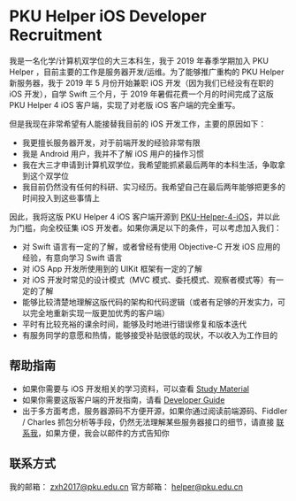 PKU Helper iOS Developer Recruitment
======================================

我是一名化学/计算机双学位的大三本科生，我于 2019 年春季学期加入 PKU Helper ，目前主要的工作是服务器开发/运维。为了能够推广重构的 PKU Helper 新服务器，我于 2019 年 5 月份开始兼职 iOS 开发（因为我们已经没有在职的 iOS 开发），自学 Swift 三个月，于 2019 年暑假花费一个月的时间完成了这版 PKU Helper 4 iOS 客户端，实现了对老版 iOS 客户端的完全重写。


但是我现在非常希望有人能接替我目前的 iOS 开发工作，主要的原因如下：

- 我更擅长服务器开发，对于前端开发的经验非常有限
- 我是 Android 用户，我并不了解 iOS 用户的操作习惯
- 我在大三才申请到计算机双学位，我希望能抓紧最后两年的本科生活，争取拿到这个双学位
- 我目前仍然没有任何的科研、实习经历。我希望自己在最后两年能够把更多的时间投入到这些事情上


因此，我将这版 PKU Helper 4 iOS 客户端开源到 [PKU-Helper-4-iOS](https://github.com/pkuhelper-ios-4/PKU-Helper-4-iOS)，并以此为门槛，向全校征集 iOS 开发者。如果你满足以下的条件，可以考虑加入我们：

- 对 Swift 语言有一定的了解，或者曾经有使用 Objective-C 开发 iOS 应用的经验，有意向学习 Swift 语言
- 对 iOS App 开发所使用到的 UIKit 框架有一定的了解
- 对 iOS 开发时常见的设计模式（MVC 模式、委托模式、观察者模式等）有一定的了解
- 能够比较清楚地理解这版代码的架构和代码逻辑（或者有足够的开发实力，可以完全地重新实现一版更加优秀的客户端）
- 平时有比较充裕的课余时间，能够及时地进行错误修复和版本迭代
- 有服务同学的意愿和热情，能够接受补贴很低的现状，不以收入为工作目的


帮助指南
------------
- 如果你需要与 iOS 开发相关的学习资料，可以查看 [Study Material](/STUDY_MATERIAL.md)
- 如果你需要这版客户端的开发指南，请看 [Developer Guide](https://github.com/pkuhelper-ios-4/documentation/blob/master/README.md#developer-guide)
- 出于多方面考虑，服务器源码不方便开源，如果你通过阅读前端源码、Fiddler / Charles 抓包分析等手段，仍然无法理解某些服务器接口的细节，请直接 [联系我](#联系方式)，如果方便，我会以邮件的方式告知你


联系方式
------------
我的邮箱： [zxh2017@pku.edu.cn](mailto://zxh2017@pku.edu.cn)
官方邮箱： [helper@pku.edu.cn](mailto://helper@pku.edu.cn)

